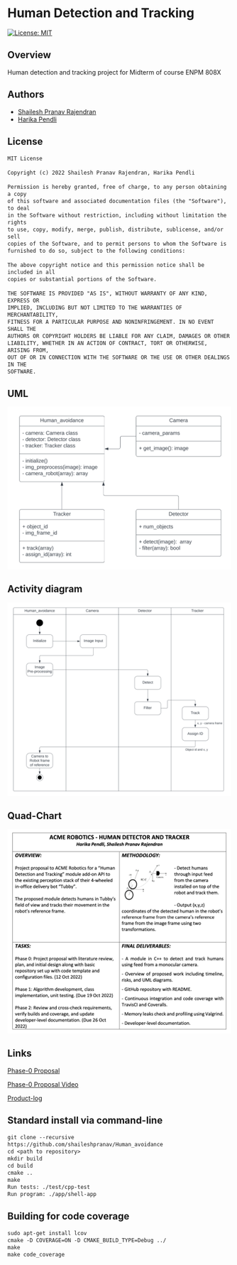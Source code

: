 # Human Detection and Tracking

[![License: MIT](https://img.shields.io/badge/License-MIT-green.svg)](https://opensource.org/licenses/MIT)
## Overview
Human detection and tracking project for Midterm of course ENPM 808X

## Authors
- [Shailesh Pranav Rajendran](https://github.com/shaileshpranav)
- [Harika Pendli](https://github.com/harika-pendli)

## License 
```
MIT License

Copyright (c) 2022 Shailesh Pranav Rajendran, Harika Pendli

Permission is hereby granted, free of charge, to any person obtaining a copy
of this software and associated documentation files (the "Software"), to deal
in the Software without restriction, including without limitation the rights
to use, copy, modify, merge, publish, distribute, sublicense, and/or sell
copies of the Software, and to permit persons to whom the Software is
furnished to do so, subject to the following conditions:

The above copyright notice and this permission notice shall be included in all
copies or substantial portions of the Software.

THE SOFTWARE IS PROVIDED "AS IS", WITHOUT WARRANTY OF ANY KIND, EXPRESS OR
IMPLIED, INCLUDING BUT NOT LIMITED TO THE WARRANTIES OF MERCHANTABILITY,
FITNESS FOR A PARTICULAR PURPOSE AND NONINFRINGEMENT. IN NO EVENT SHALL THE
AUTHORS OR COPYRIGHT HOLDERS BE LIABLE FOR ANY CLAIM, DAMAGES OR OTHER
LIABILITY, WHETHER IN AN ACTION OF CONTRACT, TORT OR OTHERWISE, ARISING FROM,
OUT OF OR IN CONNECTION WITH THE SOFTWARE OR THE USE OR OTHER DEALINGS IN THE
SOFTWARE.

```
## UML
<img title="UML" alt="UML diagram" src="uml/uml_diagram.svg">

## Activity diagram
<img title="Activity diagram" alt="Activity diagram" src="uml/activity_diagram.svg">

## Quad-Chart
<img title="Quad-Chart" alt="Quad-chart" src="uml/quad_chart.png">

## Links
[Phase-0 Proposal](https://github.com/shaileshpranav/Human_avoidance/blob/main/Proposal.pdf)

[Phase-0 Proposal Video](https://drive.google.com/file/d/1JcN-jdWsAfGG5XlVniN_F_-hbOWnSuIF/view?usp=sharing)

[Product-log](https://docs.google.com/spreadsheets/d/13NfVb0g8LwvVlH9F1EcA1EnQb8gwcYmieM8Q2csQmX0/edit#gid=0)

## Standard install via command-line
```
git clone --recursive https://github.com/shaileshpranav/Human_avoidance
cd <path to repository>
mkdir build
cd build
cmake ..
make
Run tests: ./test/cpp-test
Run program: ./app/shell-app
```

## Building for code coverage
```
sudo apt-get install lcov
cmake -D COVERAGE=ON -D CMAKE_BUILD_TYPE=Debug ../
make
make code_coverage
```
